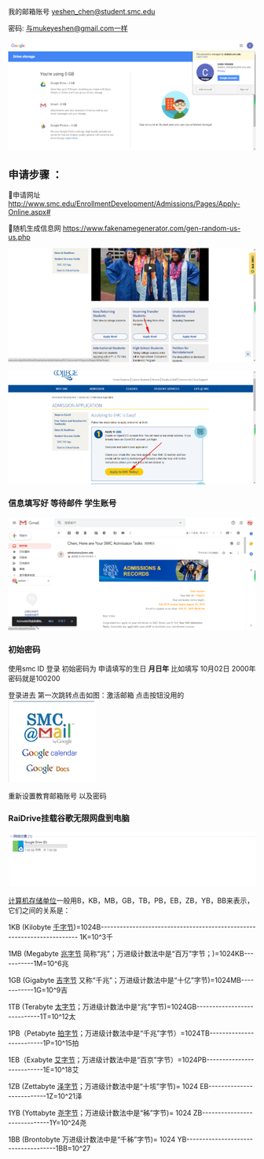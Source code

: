 我的邮箱账号  yeshen_chen@student.smc.edu

密码:  与mukeyeshen@gmail.com一样

![](https://raw.githubusercontent.com/mukeyeshen/picos/master/img/20190916212147.png)



## 申请步骤 ：

🍟申请网址<http://www.smc.edu/EnrollmentDevelopment/Admissions/Pages/Apply-Online.aspx#>



🏃随机生成信息网 <https://www.fakenamegenerator.com/gen-random-us-us.php>



![](https://raw.githubusercontent.com/mukeyeshen/picos/master/img/20190916223905.png)



![](https://raw.githubusercontent.com/mukeyeshen/picos/master/img/20190916224033.png)



### 信息填写好 等待邮件  学生账号



![](https://raw.githubusercontent.com/mukeyeshen/picos/master/img/20190916212734.png)



### 初始密码

使用smc ID 登录    初始密码为 申请填写的生日    **月日年**   比如填写  10月02日 2000年   密码就是100200



登录进去  第一次跳转点击如图：激活邮箱  点击按钮没用的 ![](https://raw.githubusercontent.com/mukeyeshen/picos/master/img/20190916213600.png)

重新设置教育邮箱账号 以及密码



### RaiDrive挂载谷歌无限网盘到电脑     

![](https://raw.githubusercontent.com/mukeyeshen/picos/master/img/20190916220551.png)

[计算机存储单位](https://baike.baidu.com/item/%E8%AE%A1%E7%AE%97%E6%9C%BA%E5%AD%98%E5%82%A8%E5%8D%95%E4%BD%8D)一般用B，KB，MB，GB，TB，PB，EB，ZB，YB，BB来表示，它们之间的关系是：

1KB (Kilobyte [千字节](https://baike.baidu.com/item/%E5%8D%83%E5%AD%97%E8%8A%82/3625919))=1024B----------------------------------------------------------------------- 1K=10^3千

1MB (Megabyte [兆字节](https://baike.baidu.com/item/%E5%85%86%E5%AD%97%E8%8A%82/1453558) 简称“兆”；万进级计数法中是“百万”字节；)=1024KB-----------1M=10^6兆

1GB (Gigabyte [吉字节](https://baike.baidu.com/item/%E5%90%89%E5%AD%97%E8%8A%82/10753273) 又称“千兆”；万进级计数法中是“十亿”字节)=1024MB------------1G=10^9吉

1TB (Terabyte [太字节](https://baike.baidu.com/item/%E5%A4%AA%E5%AD%97%E8%8A%82/1453169)；万进级计数法中是“兆”字节)=1024GB----------------------------1T=10^12太

1PB（Petabyte [拍字节](https://baike.baidu.com/item/%E6%8B%8D%E5%AD%97%E8%8A%82/1453828)；万进级计数法中是“千兆”字节）=1024TB-------------------------1P=10^15拍

1EB（Exabyte [艾字节](https://baike.baidu.com/item/%E8%89%BE%E5%AD%97%E8%8A%82/6697590)；万进级计数法中是“百京”字节）=1024PB--------------------------1E=10^18艾

1ZB (Zettabyte [泽字节](https://baike.baidu.com/item/%E6%B3%BD%E5%AD%97%E8%8A%82/10688293)；万进级计数法中是“十垓”字节)= 1024 EB--------------------------1Z=10^21泽

1YB (Yottabyte [尧字节](https://baike.baidu.com/item/%E5%B0%A7%E5%AD%97%E8%8A%82/10688471)；万进级计数法中是“秭”字节)= 1024 ZB-----------------------------1Y=10^24尧

1BB (Brontobyte 万进级计数法中是“千秭”字节)= 1024 YB------------------------------------1BB=10^27